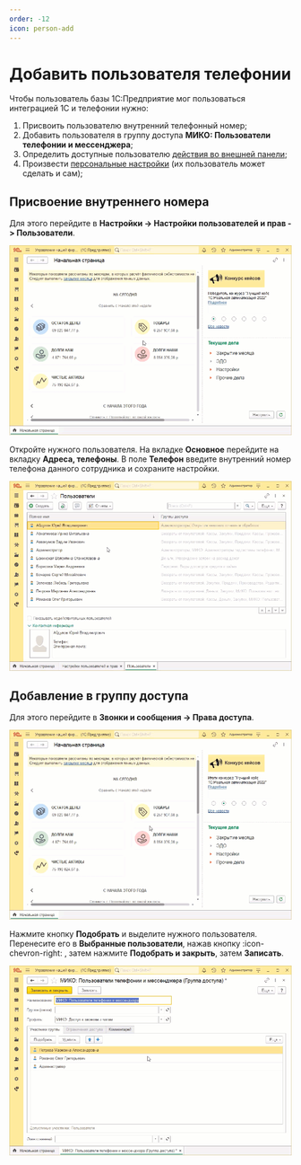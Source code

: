 ```yaml
---
order: -12
icon: person-add
---
```


# Добавить пользователя телефонии

Чтобы пользователь базы 1С:Предприятие мог пользоваться интеграцией 1С и телефонии нужно:
1) Присвоить пользователю внутренний телефонный номер;
2) Добавить пользователя в группу доступа **МИКО: Пользователи телефонии и мессенджера**;
3) Определить доступные пользователю <a href='/root-guides/access-rights/' target="_blank">действия во внешней панели</a>;
4) Произвести <a href='root-guides/parametri_podsystemi_tel/deystviya_pri_zvonkah/' target="_blank">персональные настройки</a> (их пользователь может сделать и сам);

## Присвоение внутреннего номера
Для этого перейдите в **Настройки -> Настройки пользователей и прав -> Пользователи**.  

<img class="miko-shadow play-on-hover"  
    src="/assets/root-guides/dobav_polzov_telefonii/dob_polz_telef_0.gif"
    alt="МИКО: Пользователи"
/> 

Откройте нужного пользователя. На вкладке **Основное** перейдите на вкладку **Адреса, телефоны**. В поле **Телефон** введите внутренний номер телефона данного сотрудника и сохраните настройки.

<img class="miko-shadow play-on-hover"  
    src="/assets/root-guides/dobav_polzov_telefonii/dob_polz_telef_1.gif"
    alt="МИКО: Присвоить пользователю номер телефона"
/> 

## Добавление в группу доступа
Для этого перейдите в **Звонки и сообщения -> Права доступа**.

<img class="miko-shadow play-on-hover"  
    src="/assets/root-guides/dobav_polzov_telefonii/dob_polz_telef_2.gif"
    alt="МИКО: Присвоить пользователю номер телефона"
/> 

Нажмите кнопку **Подобрать** и выделите нужного пользователя. Перенесите его в **Выбранные пользователи**, нажав кнопку :icon-chevron-right: , затем нажмите **Подобрать и закрыть**, затем **Записать**.

<img class="miko-shadow play-on-hover"  
    src="/assets/root-guides/dobav_polzov_telefonii/dob_polz_telef_3.gif"
    alt="МИКО: добавить пользователя в группу доступа телефонии"
/> 
